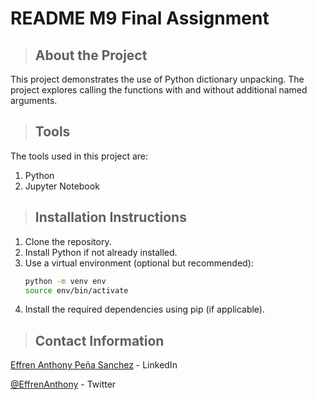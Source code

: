 # README M9 Final Assignment

<a class="anchor" id="about_the_project"></a>
<blockquote><h2>About the Project</h2></blockquote>

This project demonstrates the use of Python dictionary unpacking. The project explores calling the functions with and without additional named arguments.

<a class="anchor" id="tools"></a>
> ## Tools
The tools used in this project are:
<ol>
    <li>Python</li>
    <li>Jupyter Notebook</li>
</ol>

<a class="anchor" id="instalation_instructions"></a>
<blockquote><h2>Installation Instructions</h2></blockquote>

1. Clone the repository.
2. Install Python if not already installed.
3. Use a virtual environment (optional but recommended):
   ```bash
   python -m venv env
   source env/bin/activate
   ```
4. Install the required dependencies using pip (if applicable).
<a class="anchor" id="contact_info"></a>

<blockquote><h2>Contact Information</h2></blockquote> <p><a href="https://www.linkedin.com/in/effrenanthony">Effren Anthony Peña Sanchez</a> - LinkedIn</p> <p><a href="https://twitter.com/eTony27" title="Effren Anthony">@EffrenAnthony</a> - Twitter</p>